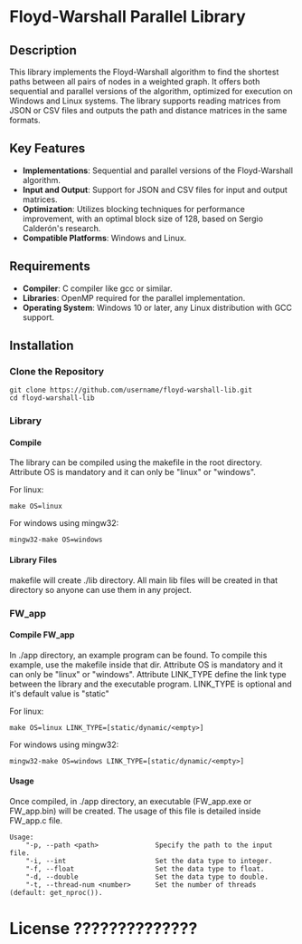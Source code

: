 # Floyd-Warshall Parallel Library

## Description

This library implements the Floyd-Warshall algorithm to find the shortest paths between all pairs of nodes in a weighted graph. It offers both sequential and parallel versions of the algorithm, optimized for execution on Windows and Linux systems. The library supports reading matrices from JSON or CSV files and outputs the path and distance matrices in the same formats.

## Key Features

- **Implementations**: Sequential and parallel versions of the Floyd-Warshall algorithm.
- **Input and Output**: Support for JSON and CSV files for input and output matrices.
- **Optimization**: Utilizes blocking techniques for performance improvement, with an optimal block size of 128, based on Sergio Calderón's research.
- **Compatible Platforms**: Windows and Linux.

## Requirements

- **Compiler**: C compiler like gcc or similar.
- **Libraries**: OpenMP required for the parallel implementation.
- **Operating System**: Windows 10 or later, any Linux distribution with GCC support.

## Installation

### Clone the Repository

    git clone https://github.com/username/floyd-warshall-lib.git
    cd floyd-warshall-lib

### Library

#### Compile

The library can be compiled using the makefile in the root directory. Attribute OS is mandatory and it can only be "linux" or "windows".

For linux:

    make OS=linux

For windows using mingw32:

    mingw32-make OS=windows

#### Library Files

makefile will create ./lib directory. All main lib files will be created in that directory so anyone can use them in any project.

### FW_app

#### Compile FW_app

In ./app directory, an example program can be found. To compile this example, use the makefile inside that dir. Attribute OS is mandatory and it can only be "linux" or "windows". Attribute LINK_TYPE define the link type between the library and the executable program. LINK_TYPE is optional and it's default value is "static"

For linux:

    make OS=linux LINK_TYPE=[static/dynamic/<empty>]

For windows using mingw32:

    mingw32-make OS=windows LINK_TYPE=[static/dynamic/<empty>]

#### Usage

Once compiled, in ./app directory, an executable (FW_app.exe or FW_app.bin) will be created. The usage of this file is detailed inside FW_app.c file.

    Usage:
        "-p, --path <path>              Specify the path to the input file.
        "-i, --int                      Set the data type to integer.
        "-f, --float                    Set the data type to float.
        "-d, --double                   Set the data type to double.
        "-t, --thread-num <number>      Set the number of threads (default: get_nproc()).

# License ??????????????


    
